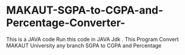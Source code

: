 # MAKAUT-SGPA-to-CGPA-and-Percentage-Converter-
This is a JAVA code Run this code in JAVA Jdk . This Program Convert MAKAUT University any branch SGPA to CGPA and Percentage 
